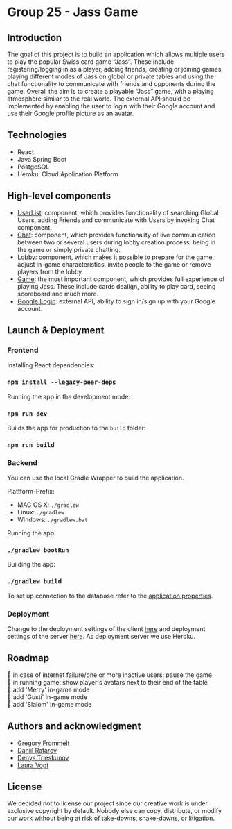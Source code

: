 # Group 25 - Jass Game

## Introduction
The goal of this project is to build an application which allows multiple users to play the popular Swiss card game “Jass”. These include registering/logging in as a player, adding friends, creating or joining games, playing different modes of Jass on global or private tables and using the chat functionality to communicate with friends and opponents during the game. Overall the aim is to create a playable “Jass” game, with a playing atmosphere similar to the real world. The external API should be implemented by enabling the user to login with their Google account and use their Google profile picture as an avatar.

## Technologies
* React
* Java Spring Boot
* PostgeSQL
* Heroku: Cloud Application Platform

## High-level components
* [UserList](https://github.com/sopra-fs21-group-25/sopra-fs21-jass-client/blob/master/src/components/application/applicationAssets/UserList.js): component, which provides functionality of searching Global Users, adding Friends and communicate with Users by invoking Chat component.
* [Chat](https://github.com/sopra-fs21-group-25/sopra-fs21-jass-client/blob/master/src/components/application/applicationAssets/UserChat.js): component, which provides functionality of live communication between two or several users during lobby creation process, being in the game or simply private chatting.  
* [Lobby](https://github.com/sopra-fs21-group-25/sopra-fs21-jass-client/blob/master/src/components/application/LobbyPage.js): component, which makes it possible to prepare for the game, adjust in-game characteristics, invite people to the game or remove players from the lobby. 
* [Game](https://github.com/sopra-fs21-group-25/sopra-fs21-jass-client/blob/master/src/components/game/GamePlus.js): the most important component, which provides full experience of playing Jass. These include cards dealign, ability to play card, seeing scoreboard and much more.
* [Google Login](https://github.com/sopra-fs21-group-25/sopra-fs21-jass-client/blob/master/src/components/login/Login.js): external API, ability to sign in/sign up with your Google account.

## Launch & Deployment
### Frontend
Installing React dependencies:
### `npm install --legacy-peer-deps`
Running the app in the development mode:
### `npm run dev`
Builds the app for production to the `build` folder:
### `npm run build`

### Backend
You can use the local Gradle Wrapper to build the application.

Plattform-Prefix:

-   MAC OS X: `./gradlew`
-   Linux: `./gradlew`
-   Windows: `./gradlew.bat`

Running the app:
### `./gradlew bootRun`
Building the app:
### `./gradlew build`
To set up connection to the database refer to the [application.properties](https://github.com/sopra-fs21-group-25/sopra-fs21-jass-server/blob/master/src/main/resources/application.properties).

### Deployment
Change to the deployment settings of the client [here](https://github.com/sopra-fs21-group-25/sopra-fs21-jass-client/blob/master/.github/workflows/deploy.yml) and deployment settings of the server [here](https://github.com/sopra-fs21-group-25/sopra-fs21-jass-server/blob/master/.github/workflows/deploy.yml). As deployment server we use Heroku.

## Roadmap
:black_square_button: in case of internet failure/one or more inactive users: pause the game<br/>
:black_square_button: in running game: show player's avatars next to their end of the table<br/>
:black_square_button: add 'Merry' in-game mode<br/>
:black_square_button: add 'Gusti' in-game mode<br/>
:black_square_button: add 'Slalom' in-game mode<br/>

## Authors and acknowledgment
- [Gregory Frommelt](https://github.com/fromGreg)
- [Daniil Ratarov](https://github.com/RatarovDaniil)
- [Denys Trieskunov](https://github.com/treskdenis)
- [Laura Vogt](https://github.com/laura-vogt)

## License
We decided not to license our project since our creative work is under exclusive copyright by default. Nobody else can copy, distribute, or modify our work without being at risk of take-downs, shake-downs, or litigation.
